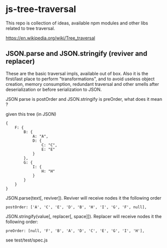 # js-tree-traversal

This repo is collection of ideas, available npm modules and other libs related to tree traversal.

<https://en.wikipedia.org/wiki/Tree_traversal>

## JSON.parse and JSON.stringify (reviver and replacer)

These are the basic traversal impls, available out of box.
Also it is the first/last place to perform "transformations", 
and to avoid useless object creation, memory consumption, redundant traversal and other smells 
after deserialization or before serialization to JSON.

JSON parse is postOrder and JSON.stringify is preOrder, what does it mean ?

given this tree (in JSON)

	{
        F: {
            B: {
                A: "A",
                D: {
                    C: "C",
                    E: "E"
                }
            },
            G: {
                I: {
                    H: "H"
                }
            }
        }
    }

JSON.parse(text[, reviver]). Reviver will receive nodes it the following order

    postOrder: ['A', 'C', 'E', 'D', 'B', 'H', 'I', 'G', 'F', null],

JSON.stringify(value[, replacer[, space]]). Replacer will receive nodes it the following order:
	
	preOrder: [null, 'F', 'B', 'A', 'D', 'C', 'E', 'G', 'I', 'H'],

see test/test/spec.js






